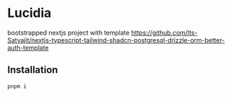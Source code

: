 # Lucidia

bootstrapped nextjs project with template https://github.com/Its-Satyajit/nextjs-typescript-tailwind-shadcn-postgresql-drizzle-orm-better-auth-template

## Installation

```bash
pnpm i

```
